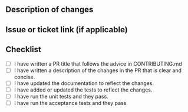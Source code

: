 ## Description of changes

<!-- A clear and concise description of your changes here. -->

## Issue or ticket link (if applicable)

<!--
Please link the issue this PR addresses using GitHub’s keywords to automatically close related issues. See https://docs.github.com/en/issues/tracking-your-work-with-issues/using-issues/linking-a-pull-request-to-an-issue#linking-a-pull-request-to-an-issue-using-a-keyword

e.g. Resolves: #XXX -->

## Checklist

- [ ] I have written a PR title that follows the advice in CONTRIBUTING.md
- [ ] I have written a description of the changes in the PR that is clear and concise.
- [ ] I have updated the documentation to reflect the changes.
- [ ] I have added or updated the tests to reflect the changes.
- [ ] I have run the unit tests and they pass.
- [ ] I have run the acceptance tests and they pass.
